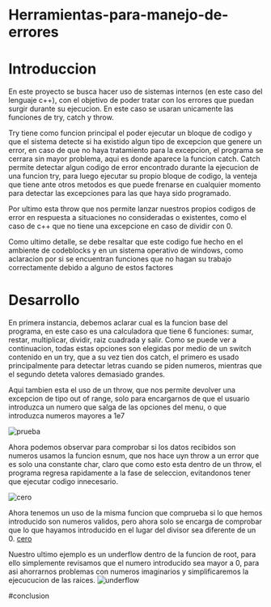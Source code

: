 # Herramientas-para-manejo-de-errores
# Introduccion
En este proyecto se busca hacer uso de sistemas internos (en este caso del lenguaje c++), con el objetivo de poder tratar con los errores que puedan surgir durante su ejecucion. En este caso se usaran unicamente las funciones de try, catch y throw.

Try tiene como funcion principal el poder ejecutar un bloque de codigo y que el sistema detecte si ha existido algun tipo de excepcion que genere un error, en caso de que no haya tratamiento para la excepcion, el programa se cerrara sin mayor problema, aqui es donde aparece la funcion catch. Catch permite detectar algun codigo de error encontrado durante la ejecucion de una funcion try, para luego ejecutar su propio bloque de codigo, la venteja que tiene ante otros metodos es que puede frenarse en cualquier momento para detectar las excepciones para las que haya sido programado. 

Por ultimo esta throw que nos permite lanzar nuestros propios codigos de error en respuesta a situaciones no consideradas o existentes, como el caso de c++ que no tiene una excepcione en caso de dividir con 0.

Como ultimo detalle, se debe resaltar que este codigo fue hecho en el ambiente de codeblocks y en un sistema operativo de windows, como aclaracion por si se encuentran funciones que no hagan su trabajo correctamente debido a alguno de estos factores

# Desarrollo
En primera instancia, debemos aclarar cual es la funcion base del programa, en este caso es una calculadora que tiene 6 funciones: sumar, restar, multiplicar, dividir, raiz cuadrada y salir. Como se puede ver a continuacion, todas estas opciones son elegidas por medio de un switch contenido en un try, que a su vez tien dos catch, el primero es usado principalmente para detectar letras cuando se piden numeros, mientras que el segundo deteta valores demasiado grandes.

Aqui tambien esta el uso de un throw, que nos permite devolver una excepcion de tipo out of range, solo para encargarnos de que el usuario introduzca un numero que salga de las opciones del menu, o que introduzca numeros mayores a 1e7

![prueba](https://github.com/AlejandroPaisano/Herramientas-para-manejo-de-errores/assets/91223611/071aedda-6542-4a33-b600-5230ce3bdadc)

Ahora podemos observar para comprobar si los datos recibidos son numeros usamos la funcion esnum, que nos hace uyn throw a un error que es solo una constante char, claro que como esto esta dentro de un throw, el programa regresa rapidamente a la fase de seleccion, evitandonos tener que ejecutar codigo innecesario.

![cero](https://github.com/AlejandroPaisano/Herramientas-para-manejo-de-errores/assets/91223611/74b7076f-92fe-4db0-bd06-adb4d6ef08f3)


Ahora tenemos un uso de la misma funcion que comprueba si lo que hemos introducido son numeros validos, pero ahora solo se encarga de comprobar que lo que hayamos introducido en el lugar del divisor sea diferente de un 0.
[cero](https://github.com/AlejandroPaisano/Herramientas-para-manejo-de-errores/assets/91223611/ff65c401-2619-4af6-af1b-da0360626f6e)

Nuestro ultimo ejemplo es un underflow dentro de la funcion de root, para ello simplemente revisamos que el numero introducido sea mayor a 0, para asi ahorrarnos problemas con numeros imaginarios y simplificaremos la ejecucucion de las raices.
![underflow](https://github.com/AlejandroPaisano/Herramientas-para-manejo-de-errores/assets/91223611/aad75fa4-01e2-44da-bb68-23ffe82358cc)


#conclusion

